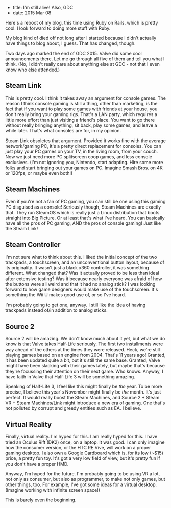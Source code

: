 - title: I'm still alive! Also, GDC
- date: 2015 Mar 08

Here's a reboot of my blog, this time using Ruby on Rails, which is pretty cool.  I look forward to doing more stuff
with Ruby.

My blog kind of died off not long after I started because I didn't actually have things to blog about, I guess. That has
changed, though.

Two days ago marked the end of GDC 2015. Valve did some cool announcements there. Let me go through all five of them and
tell you what I think. (No, I didn't really care about anything else at GDC - not that I even know who else attended.)

Steam Link
----------

This is pretty cool. I think it takes away an argument for console games. The reason I think console gaming is still a
thing, other than marketing, is the fact that if you want to play some games with friends at your house, you don't
really bring your gaming rigs. That's a LAN party, which requires a little more effort than just visiting a friend's
place. You want to go there without really bringing anything, sit back, play some games, and leave a while later. That's
what consoles are for, in my opinion.

Steam Link obsoletes that argument. Provided it works fine with the average network/gaming PC, it's a pretty direct
replacement for consoles. You can just play your PC games on your TV, in the living room, from your couch. Now we just
need more PC splitscreen coop games, and less console exclusives. (I'm not ignoring you, Nintendo, start adapting. Hire
some more folks and start bringing out your games on PC. Imagine Smash Bros. on 4K or 120fps, or maybe even both!)

Steam Machines
--------------

Even if you're not a fan of PC gaming, you can still be one using this gaming PC disguised as a console! Seriously
though, Steam Machines are exactly that. They run SteamOS which is really just a Linux distribution that boots straight
into Big Picture. Or at least that's what I've heard. You can basically have all the pros of PC gaming, AND the pros of
console gaming! Just like the Steam Link!

Steam Controller
----------------

I'm not sure what to think about this. I liked the initial concept of the two trackpads, a touchscreen, and an
unconventional button layout, because of its originality. It wasn't just a black x360 controller, it was something
different.  What changed that? Was it actually proved to be less than ideal after extensive testing? Was it because
nearly everyone was afraid of how the buttons were all weird and that it had no analog stick? I was looking forward to
how game designers would make use of the touchscreen. It's something the Wii U makes good use of, or so I've heard.

I'm probably going to get one, anyway. I still like the idea of having trackpads instead of/in addition to analog
sticks.

Source 2
--------

Source 2 will be amazing. We don't know much about it yet, but what we do know is that Valve takes Half-Life seriously.
The first two installments were way ahead of the others at the times they were released. Heck, we're still playing games
based on an engine from 2004. That's 11 years ago! Granted, it has been updated quite a bit, but it's still the same
base. Granted, Valve might have been slacking with their games lately, but maybe that's because they're focussing their
attention on their next game. Who knows. Anyway, I have faith in Valve that Half-Life 3 will be something amazing.

Speaking of Half-Life 3, I feel like this might finally be *the* year. To be more precise, I believe this year's
November might finally be *the* month. It's just perfect. It would really boost the Steam Machines, and Source 2 + Steam
VR + Steam Machines/Link might introduce a new era of gaming. One that's not polluted by corrupt and greedy entities
such as EA. I believe.

Virtual Reality
---------------

Finally, virtual reality. I'm hyped for this. I am really hyped for this. I have tried an Oculus Rift (DK2) once, on a
laptop. It was good. I can only imagine how the consumer version, or the HTC RE Vive, will work on a proper gaming
desktop. I also own a Google Cardboard which is, for its low (~$15) price, a pretty fun toy. It's got a very low field
of view, but it's pretty fun if you don't have a proper HMD.

Anyway, I'm hyped for the future. I'm probably going to be using VR a lot, not only as consumer, but also as programmer,
to make not only games, but other things, too. For example, I've got some ideas for a virtual desktop. (Imagine working
with infinite screen space!)

This is barely even the beginning.
